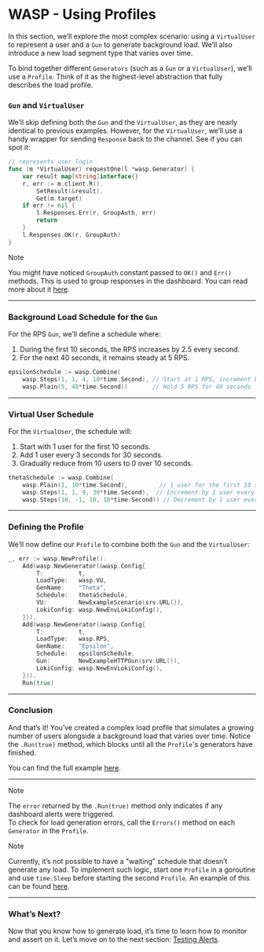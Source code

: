 # WASP - Using Profiles

In this section, we’ll explore the most complex scenario: using a `VirtualUser` to represent a user and a `Gun` to generate background load. We’ll also introduce a new load segment type that varies over time.

To bind together different `Generators` (such as a `Gun` or a `VirtualUser`), we’ll use a `Profile`. Think of it as the highest-level abstraction that fully describes the load profile.

### `Gun` and `VirtualUser`

We’ll skip defining both the `Gun` and the `VirtualUser`, as they are nearly identical to previous examples. However, for the `VirtualUser`, we’ll use a handy wrapper for sending `Response` back to the channel. See if you can spot it:

```go
// represents user login
func (m *VirtualUser) requestOne(l *wasp.Generator) {
	var result map[string]interface{}
	r, err := m.client.R().
		SetResult(&result).
		Get(m.target)
	if err != nil {
		l.Responses.Err(r, GroupAuth, err)
		return
	}
	l.Responses.OK(r, GroupAuth)
}
```

> [!NOTE]
> You might have noticed `GroupAuth` constant passed to `OK()` and `Err()` methods. This is used to group responses in the dashboard. 
> You can read more about it [here](./how-to/use_labels.md).

---

### Background Load Schedule for the `Gun`

For the RPS `Gun`, we’ll define a schedule where:
1. During the first 10 seconds, the RPS increases by 2.5 every second.
2. For the next 40 seconds, it remains steady at 5 RPS.

```go
epsilonSchedule := wasp.Combine(
    wasp.Steps(1, 1, 4, 10*time.Second), // Start at 1 RPS, increment by 1 RPS in 4 steps over 10 seconds (1 increment every 2.5 seconds)
    wasp.Plain(5, 40*time.Second))       // Hold 5 RPS for 40 seconds
```

---

### Virtual User Schedule

For the `VirtualUser`, the schedule will:
1. Start with 1 user for the first 10 seconds.
2. Add 1 user every 3 seconds for 30 seconds.
3. Gradually reduce from 10 users to 0 over 10 seconds.

```go
thetaSchedule := wasp.Combine(
    wasp.Plain(1, 10*time.Second),         // 1 user for the first 10 seconds
    wasp.Steps(1, 1, 9, 30*time.Second),  // Increment by 1 user every ~3 seconds over 30 seconds
    wasp.Steps(10, -1, 10, 10*time.Second)) // Decrement by 1 user every second over 10 seconds
```

---

### Defining the Profile

We’ll now define our `Profile` to combine both the `Gun` and the `VirtualUser`:

```go
_, err := wasp.NewProfile().
    Add(wasp.NewGenerator(&wasp.Config{
        T:          t,
        LoadType:   wasp.VU,
        GenName:    "Theta",
        Schedule:   thetaSchedule,
        VU:         NewExampleScenario(srv.URL()),
        LokiConfig: wasp.NewEnvLokiConfig(),
    })).
    Add(wasp.NewGenerator(&wasp.Config{
        T:          t,
        LoadType:   wasp.RPS,
        GenName:    "Epsilon",
        Schedule:   epsilonSchedule,
        Gun:        NewExampleHTTPGun(srv.URL()),
        LokiConfig: wasp.NewEnvLokiConfig(),
    })).
    Run(true)
```

---

### Conclusion

And that’s it! You’ve created a complex load profile that simulates a growing number of users alongside a background load that varies over time. Notice the `.Run(true)` method, which blocks until all the `Profile`'s generators have finished.

You can find the full example [here](https://github.com/smartcontractkit/chainlink-testing-framework/tree/main/wasp/examples/profiles).

---

> [!NOTE]  
> The `error` returned by the `.Run(true)` method only indicates if any dashboard alerts were triggered.  
> To check for load generation errors, call the `Errors()` method on each `Generator` in the `Profile`.

> [!NOTE]  
> Currently, it’s not possible to have a "waiting" schedule that doesn’t generate any load. To implement such logic, start one `Profile` in a goroutine and use `time.Sleep` before starting the second `Profile`. An example of this can be found [here](https://github.com/smartcontractkit/chainlink-testing-framework/tree/main/wasp/examples/profiles/node_background_load_test.go).

---

### What’s Next?

Now that you know how to generate load, it’s time to learn how to monitor and assert on it. Let’s move on to the next section: [Testing Alerts](./testing_alerts.md).